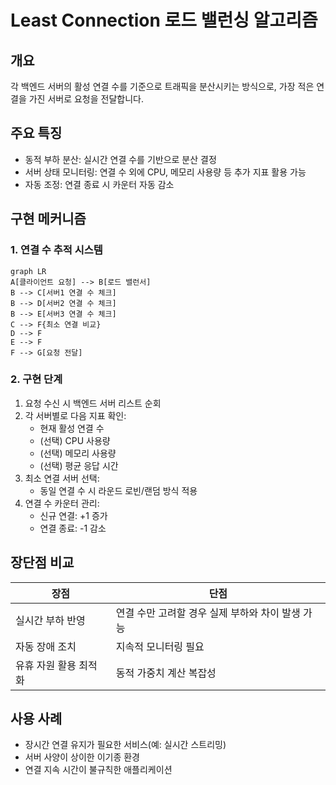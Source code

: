 # Least Connection 로드 밸런싱 알고리즘

## 개요
각 백엔드 서버의 활성 연결 수를 기준으로 트래픽을 분산시키는 방식으로, 가장 적은 연결을 가진 서버로 요청을 전달합니다.

## 주요 특징
- 동적 부하 분산: 실시간 연결 수를 기반으로 분산 결정
- 서버 상태 모니터링: 연결 수 외에 CPU, 메모리 사용량 등 추가 지표 활용 가능
- 자동 조정: 연결 종료 시 카운터 자동 감소

## 구현 메커니즘

### 1. 연결 수 추적 시스템
```mermaid
graph LR
A[클라이언트 요청] --> B[로드 밸런서]
B --> C[서버1 연결 수 체크]
B --> D[서버2 연결 수 체크]
B --> E[서버3 연결 수 체크]
C --> F{최소 연결 비교}
D --> F
E --> F
F --> G[요청 전달]
```

### 2. 구현 단계
1. 요청 수신 시 백엔드 서버 리스트 순회
2. 각 서버별로 다음 지표 확인:
   - 현재 활성 연결 수
   - (선택) CPU 사용량
   - (선택) 메모리 사용량
   - (선택) 평균 응답 시간
3. 최소 연결 서버 선택:
   - 동일 연결 수 시 라운드 로빈/랜덤 방식 적용
4. 연결 수 카운터 관리:
   - 신규 연결: +1 증가
   - 연결 종료: -1 감소

## 장단점 비교
| 장점 | 단점 |
|------|------|
| 실시간 부하 반영 | 연결 수만 고려할 경우 실제 부하와 차이 발생 가능 |
| 자동 장애 조치 | 지속적 모니터링 필요 |
| 유휴 자원 활용 최적화 | 동적 가중치 계산 복잡성 |

## 사용 사례
- 장시간 연결 유지가 필요한 서비스(예: 실시간 스트리밍)
- 서버 사양이 상이한 이기종 환경
- 연결 지속 시간이 불규칙한 애플리케이션 